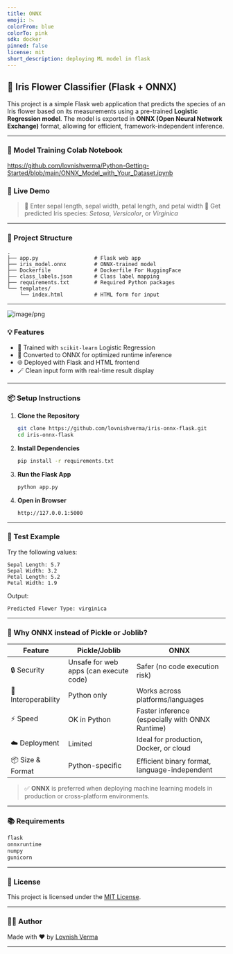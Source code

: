 ```yaml
---
title: ONNX
emoji: 📉
colorFrom: blue
colorTo: pink
sdk: docker
pinned: false
license: mit
short_description: deploying ML model in flask
---
```



## 🌸 Iris Flower Classifier (Flask + ONNX)

This project is a simple Flask web application that predicts the species of an Iris flower based on its measurements using a pre-trained **Logistic Regression model**. The model is exported in **ONNX (Open Neural Network Exchange)** format, allowing for efficient, framework-independent inference.

---
### 🚀 Model Training Colab Notebook
https://github.com/lovnishverma/Python-Getting-Started/blob/main/ONNX_Model_with_Your_Dataset.ipynb

### 🚀 Live Demo

> 📌 Enter sepal length, sepal width, petal length, and petal width
> 📌 Get predicted Iris species: *Setosa*, *Versicolor*, or *Virginica*

---

### 📁 Project Structure

```
.
├── app.py                  # Flask web app
├── iris_model.onnx         # ONNX-trained model
├── Dockerfile              # Dockerfile For HuggingFace   
├── class_labels.json       # Class label mapping
├── requirements.txt        # Required Python packages
└── templates/
    └── index.html          # HTML form for input
```

---


![image/png](https://cdn-uploads.huggingface.co/production/uploads/6474405f90330355db146c76/AE12FhCep_4R6IdoSyOlP.png)

### 💡 Features

* 🧠 Trained with `scikit-learn` Logistic Regression
* 🔄 Converted to ONNX for optimized runtime inference
* 🌐 Deployed with Flask and HTML frontend
* 🪄 Clean input form with real-time result display

---

### 📦 Setup Instructions

1. **Clone the Repository**

   ```bash
   git clone https://github.com/lovnishverma/iris-onnx-flask.git
   cd iris-onnx-flask
   ```

2. **Install Dependencies**

   ```bash
   pip install -r requirements.txt
   ```

3. **Run the Flask App**

   ```bash
   python app.py
   ```

4. **Open in Browser**

   ```
   http://127.0.0.1:5000
   ```

---

### 🧪 Test Example

Try the following values:

```text
Sepal Length: 5.7
Sepal Width: 3.2
Petal Length: 5.2
Petal Width: 1.9
```

Output:

```
Predicted Flower Type: virginica
```

---

### 🤖 Why ONNX instead of Pickle or Joblib?

| Feature             | Pickle/Joblib                          | ONNX                                            |
| ------------------- | -------------------------------------- | ----------------------------------------------- |
| 🔒 Security         | Unsafe for web apps (can execute code) | Safer (no code execution risk)                  |
| 🔄 Interoperability | Python only                            | Works across platforms/languages                |
| ⚡ Speed             | OK in Python                           | Faster inference (especially with ONNX Runtime) |
| ☁️ Deployment       | Limited                                | Ideal for production, Docker, or cloud          |
| 📦 Size & Format    | Python-specific                        | Efficient binary format, language-independent   |

> ✅ **ONNX** is preferred when deploying machine learning models in production or cross-platform environments.

---

### 📚 Requirements

```txt
flask
onnxruntime
numpy
gunicorn
```

---

### 📜 License

This project is licensed under the [MIT License](LICENSE).

---

### 🙋‍♂️ Author

Made with ❤️ by [Lovnish Verma](https://lovnishverma.github.io)

---
